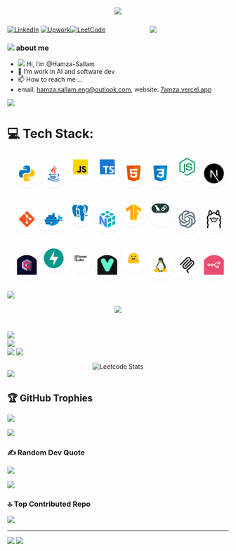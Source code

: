 <h1 align="center">
  <a href="https://git.io/typing-svg">
    <img src="https://readme-typing-svg.herokuapp.com/?lines=Hello,+There!+👋;This+is+Hamza+Sallam....;Welcome+to+my+GitHub!&center=true&size=30">
  </a>
</h1>


<img align='right' src="https://media.giphy.com/media/M9gbBd9nbDrOTu1Mqx/giphy.gif" width="180"></a>


[![LinkedIn](https://custom-icon-badges.demolab.com/badge/LinkedIn-0A66C2?logo=linkedin-white&logoColor=fff)](https://linkedin.com/in/hamza-sallam) [![Upwork](https://img.shields.io/badge/Upwork-6FDA44?logo=upwork&logoColor=fff)](https://www.upwork.com/freelancers/~01323c8d9ad0ad3f8f)[![LeetCode](https://img.shields.io/badge/LeetCode-000000?logo=LeetCode&logoColor=#d16c06)](https://leetcode.com/u/3afrot/)

### <img src="https://github.com/TheDudeThatCode/TheDudeThatCode/blob/master/Assets/Developer.gif" width="45" /> about me
- <img src="https://github.com/TheDudeThatCode/TheDudeThatCode/blob/master/Assets/Hi.gif" width="20" /> Hi, I’m @Hamza-Sallam
- 👀 I’m work in AI and software dev 
- 📫 How to reach me ... 
- email: hamza.sallam.eng@outlook.com, website: [7amza.vercel.app](https://7amza.vercel.app)

<img src="https://user-images.githubusercontent.com/73097560/115834477-dbab4500-a447-11eb-908a-139a6edaec5c.gif">

# 💻 Tech Stack:
<div align="center">
  <span style="display:inline-block;text-align:center;width:45px;margin:6px;">
  <div style="width:56px;height:56px;border-radius:50%;overflow:hidden;box-shadow:0 1px 2px rgba(0,0,0,0.06);margin:0 auto;">
      <img src="tech/Python.png" alt="Python" width="45" style="object-fit:contain;" />
    </div>
    <div style="font-size:12px;color:#fff; font-weight:bold;margin-top:6px;">Python</div>
  </span>
  <span style="display:inline-block;text-align:center;width:45px;margin:6px;">
  <div style="width:56px;height:56px;border-radius:50%;overflow:hidden;box-shadow:0 1px 2px rgba(0,0,0,0.06);margin:0 auto;">
      <img src="tech/java.png" alt="Java" width="45" style="object-fit:contain;" />
    </div>
    <div style="font-size:12px;color:#fff;font-weight:bold;margin-top:6px;">Java</div>
  </span>
  <span style="display:inline-block;text-align:center;width:45px;margin:6px;">
    <div style="width:56px;height:56px;border-radius:50%;overflow:hidden;box-shadow:0 1px 2px rgba(0,0,0,0.06);margin:0 auto;">
      <img src="tech/javascript.png" alt="JavaScript" width="45" style="object-fit:contain;" />
    </div>
    <div style="font-size:12px;color:#fff;font-weight:bold;margin-top:6px;">JavaScript</div>
  </span>
  <span style="display:inline-block;text-align:center;width:45px;margin:6px;">
    <div style="width:56px;height:56px;border-radius:50%;overflow:hidden;box-shadow:0 1px 2px rgba(0,0,0,0.06);margin:0 auto;">
      <img src="tech/typescript.png" alt="TypeScript" width="45" style="object-fit:contain;" />
    </div>
    <div style="font-size:12px;color:#fff;font-weight:bold;margin-top:6px;">TypeScript</div>
  </span>
  <span style="display:inline-block;text-align:center;width:45px;margin:6px;">
    <div style="width:56px;height:56px;border-radius:50%;overflow:hidden;box-shadow:0 1px 2px rgba(0,0,0,0.06);margin:0 auto;"> 
      <img src="tech/html.png" alt="HTML" width="45" style="object-fit:contain;" />
    </div>
    <div style="font-size:12px;color:#fff;font-weight:bold;margin-top:6px;">HTML</div>
  </span>
  <span style="display:inline-block;text-align:center;width:45px;margin:6px;">
    <div style="width:56px;height:56px;border-radius:50%;overflow:hidden;box-shadow:0 1px 2px rgba(0,0,0,0.06);margin:0 auto;">
      <img src="tech/css.png" alt="CSS" width="45" style="object-fit:contain;" />
    </div>
    <div style="font-size:12px;color:#fff;font-weight:bold;margin-top:6px;">CSS</div>
  </span>
  <span style="display:inline-block;text-align:center;width:45px;margin:6px;">
  <div style="width:56px;height:56px;border-radius:50%;overflow:hidden;box-shadow:0 1px 2px rgba(0,0,0,0.06);margin:0 auto;">
      <img src="tech/nodejs.png" alt="Node.js" width="45" style="object-fit:contain;" />
    </div>
    <div style="font-size:12px;color:#fff;font-weight:bold;margin-top:6px;">Node.js</div>
  </span>
  <span style="display:inline-block;text-align:center;width:45px;margin:6px;">
    <div style="width:56px;height:56px;border-radius:50%;overflow:hidden;box-shadow:0 1px 2px rgba(0,0,0,0.06);margin:0 auto;">
      <img src="tech/next.png" alt="Next.js" width="45" style="object-fit:contain;" />
    </div>
    <div style="font-size:12px;color:#fff;font-weight:bold;margin-top:6px;">Next.js</div>
  </span>
  <span style="display:inline-block;text-align:center;width:45px;margin:6px;">
    <div style="width:56px;height:56px;border-radius:50%;overflow:hidden;box-shadow:0 1px 2px rgba(0,0,0,0.06);margin:0 auto;">
      <img src="tech/git.png" alt="Git" width="45" style="object-fit:contain;" />
    </div>
    <div style="font-size:12px;color:#fff;font-weight:bold;margin-top:6px;">Git</div>
  </span>
  <span style="display:inline-block;text-align:center;width:45px;margin:6px;">
  <div style="width:56px;height:56px;border-radius:50%;overflow:hidden;box-shadow:0 1px 2px rgba(0,0,0,0.06);margin:0 auto;">
      <img src="tech/docker.png" alt="Docker" width="45" style="object-fit:contain;" />
    </div>
    <div style="font-size:12px;color:#fff;font-weight:bold;margin-top:6px;">Docker</div>
  </span>
  <span style="display:inline-block;text-align:center;width:45px;margin:6px;">
    <div style="width:56px;height:56px;border-radius:50%;overflow:hidden;box-shadow:0 1px 2px rgba(0,0,0,0.06);margin:0 auto;">
      <img src="tech/postgre.png" alt="PostgreSQL" width="45" style="object-fit:contain;" />
    </div>
    <div style="font-size:12px;color:#fff;font-weight:bold;margin-top:6px;">PostgreSQL</div>
  </span>
  <span style="display:inline-block;text-align:center;width:45px;margin:6px;">
    <div style="width:56px;height:56px;border-radius:50%;overflow:hidden;box-shadow:0 1px 2px rgba(0,0,0,0.06);margin:0 auto;">
      <img src="tech/Numpy.png" alt="NumPy" width="45" style="object-fit:contain;" />
    </div>
    <div style="font-size:12px;color:#fff;font-weight:bold;margin-top:6px;">NumPy</div>
  </span>
  <span style="display:inline-block;text-align:center;width:45px;margin:6px;">
    <div style="width:56px;height:56px;border-radius:50%;overflow:hidden;box-shadow:0 1px 2px rgba(0,0,0,0.06);margin:0 auto;">
      <img src="tech/tensorflow.png" alt="TensorFlow" width="45" style="object-fit:contain;" />
    </div>
    <div style="font-size:12px;color:#fff;font-weight:bold;margin-top:6px;">TensorFlow</div>
  </span>
  <span style="display:inline-block;text-align:center;width:45px;margin:6px;">
    <div style="width:56px;height:56px;border-radius:50%;overflow:hidden;box-shadow:0 1px 2px rgba(0,0,0,0.06);margin:0 auto;">
      <img src="tech/langchain.png" alt="LangChain" width="45" style="object-fit:contain;" />
    </div>
    <div style="font-size:12px;color:#fff;font-weight:bold;margin-top:6px;">LangChain</div>
  </span>
  <span style="display:inline-block;text-align:center;width:45px;margin:6px;">
    <div style="width:56px;height:56px;border-radius:50%;overflow:hidden;box-shadow:0 1px 2px rgba(0,0,0,0.06);margin:0 auto;">
      <img src="tech/openai.png" alt="OpenAI" width="45" style="object-fit:contain;" />
    </div>
    <div style="font-size:12px;color:#fff;font-weight:bold;margin-top:6px;">OpenAI</div>
  </span>
  <span style="display:inline-block;text-align:center;width:45px;margin:6px;">
    <div style="width:56px;height:56px;border-radius:50%;overflow:hidden;box-shadow:0 1px 2px rgba(0,0,0,0.06);margin:0 auto;">
      <img src="tech/ollama.png" alt="Ollama" width="45" style="object-fit:contain;" />
    </div>
    <div style="font-size:12px;color:#fff;font-weight:bold;margin-top:6px;">Ollama</div>
  </span>
  <span style="display:inline-block;text-align:center;width:45px;margin:6px;">
    <div style="width:56px;height:56px;border-radius:50%;overflow:hidden;box-shadow:0 1px 2px rgba(0,0,0,0.06);margin:0 auto;">
      <img src="tech/qdrant.webp" alt="Qdrant" width="45" style="object-fit:contain;" />
    </div>
    <div style="font-size:12px;color:#fff;font-weight:bold;margin-top:6px;">Qdrant</div>
  </span>
  <span style="display:inline-block;text-align:center;width:45px;margin:6px;">
    <div style="width:56px;height:56px;border-radius:50%;overflow:hidden;box-shadow:0 1px 2px rgba(0,0,0,0.06);margin:0 auto;">
      <img src="tech/fastapi.svg" alt="FastAPI" width="45" style="object-fit:contain;" />
    </div>
    <div style="font-size:12px;color:#fff;font-weight:bold;margin-top:6px;">FastAPI</div>
  </span>
  <span style="display:inline-block;text-align:center;width:45px;margin:6px;">
    <div style="width:56px;height:56px;border-radius:50%;overflow:hidden;box-shadow:0 1px 2px rgba(0,0,0,0.06);margin:0 auto;">
      <img src="tech/elevenlabs.png" alt="ElevenLabs" width="45" style="object-fit:contain;" />
    </div>
    <div style="font-size:12px;color:#fff;font-weight:bold;margin-top:6px;">ElevenLabs</div>
  </span>
  <span style="display:inline-block;text-align:center;width:45px;margin:6px;">
    <div style="width:56px;height:56px;border-radius:50%;overflow:hidden;box-shadow:0 1px 2px rgba(0,0,0,0.06);margin:0 auto;">
      <img src="tech/vapi.png" alt="Vapi" width="45" style="object-fit:contain;" />
    </div>
    <div style="font-size:12px;color:#fff;font-weight:bold;margin-top:6px;">Vapi</div>
  </span>
  <span style="display:inline-block;text-align:center;width:45px;margin:6px;">
    <div style="width:56px;height:56px;border-radius:50%;overflow:hidden;box-shadow:0 1px 2px rgba(0,0,0,0.06);margin:0 auto;">
      <img src="tech/hugging.png" alt="Hugging Face" width="45" style="object-fit:contain;" />
    </div>
    <div style="font-size:12px;color:#fff;font-weight:bold;margin-top:6px;">Hugging Face</div>
  </span>
  <span style="display:inline-block;text-align:center;width:45px;margin:6px;">
    <div style="width:56px;height:56px;border-radius:50%;overflow:hidden;box-shadow:0 1px 2px rgba(0,0,0,0.06);margin:0 auto;">
      <img src="tech/linux.png" alt="Linux" width="45" style="object-fit:contain;" />
    </div>
    <div style="font-size:12px;color:#fff;font-weight:bold;margin-top:6px;">Linux</div>
  </span>
  <span style="display:inline-block;text-align:center;width:45px;margin:6px;">
    <div style="width:56px;height:56px;border-radius:50%;overflow:hidden;box-shadow:0 1px 2px rgba(0,0,0,0.06);margin:0 auto;">
      <img src="tech/mcp.png" alt="MCP" width="45" style="object-fit:contain;" />
    </div>
    <div style="font-size:12px;color:#fff;font-weight:bold;margin-top:6px;">MCP</div>
  </span>
  <span style="display:inline-block;text-align:center;width:45px;margin:6px;">
    <div style="width:56px;height:56px;border-radius:50%;overflow:hidden;box-shadow:0 1px 2px rgba(0,0,0,0.06);margin:0 auto;">
      <img src="tech/n8n.jpg" alt="n8n" width="45" style="object-fit:contain;" />
    </div>
    <div style="font-size:12px;color:#fff;font-weight:bold;margin-top:6px;">n8n</div>
  </span>
</div>
<img src="https://user-images.githubusercontent.com/73097560/115834477-dbab4500-a447-11eb-908a-139a6edaec5c.gif">

<br/>
  <p align="center">
<img src="https://i.imgur.com/YCw47Dm.gif">
  </p>
  
# 
![](https://github-readme-stats.vercel.app/api?username=Hamza-SALLAM&theme=dark&hide_border=false&include_all_commits=true&count_private=false)<br/>
![](https://github-readme-streak-stats.herokuapp.com/?user=Hamza-SALLAM&theme=dark&hide_border=false)<br/>
![](https://github-readme-stats.vercel.app/api/top-langs/?username=Hamza-SALLAM&theme=dark&hide_border=false&include_all_commits=true&count_private=false&layout=compact)
<img src="https://user-images.githubusercontent.com/73097560/115834477-dbab4500-a447-11eb-908a-139a6edaec5c.gif">

<div align="center">
    <img src="https://leetcard.jacoblin.cool/3afrot" alt="Leetcode Stats">
</div>

<img src="https://user-images.githubusercontent.com/73097560/115834477-dbab4500-a447-11eb-908a-139a6edaec5c.gif">

## 🏆 GitHub Trophies
![](https://github-profile-trophy.vercel.app/?username=Hamza-SALLAM&theme=radical&no-frame=false&no-bg=true&margin-w=4)

<img src="https://user-images.githubusercontent.com/73097560/115834477-dbab4500-a447-11eb-908a-139a6edaec5c.gif">

### ✍️ Random Dev Quote
![](https://quotes-github-readme.vercel.app/api?type=horizontal&theme=radical)

<img src="https://user-images.githubusercontent.com/73097560/115834477-dbab4500-a447-11eb-908a-139a6edaec5c.gif">

### 🔝 Top Contributed Repo
![](https://github-contributor-stats.vercel.app/api?username=Hamza-SALLAM&limit=5&theme=dark&combine_all_yearly_contributions=true)

---
[![](https://visitcount.itsvg.in/api?id=hamza-sallam&icon=10&color=9)](https://visitcount.itsvg.in)
<img src="https://user-images.githubusercontent.com/73097560/115834477-dbab4500-a447-11eb-908a-139a6edaec5c.gif">


